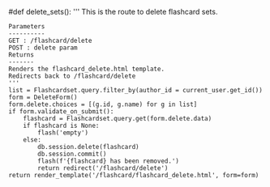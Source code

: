 #def delete_sets():
    '''
    This is the route to delete flashcard sets.

    Parameters
    ----------
    GET : /flashcard/delete
    POST : delete param
    Returns
    -------
    Renders the flashcard_delete.html template.
    Redirects back to /flashcard/delete
    '''
    list = Flashcardset.query.filter_by(author_id = current_user.get_id())
    form = DeleteForm()
    form.delete.choices = [(g.id, g.name) for g in list]
    if form.validate_on_submit():
        flashcard = Flashcardset.query.get(form.delete.data)
        if flashcard is None:
            flash('empty')
        else:
            db.session.delete(flashcard)
            db.session.commit()
            flash(f'{flashcard} has been removed.')
            return redirect('/flashcard/delete')
    return render_template('/flashcard/flashcard_delete.html', form=form)
